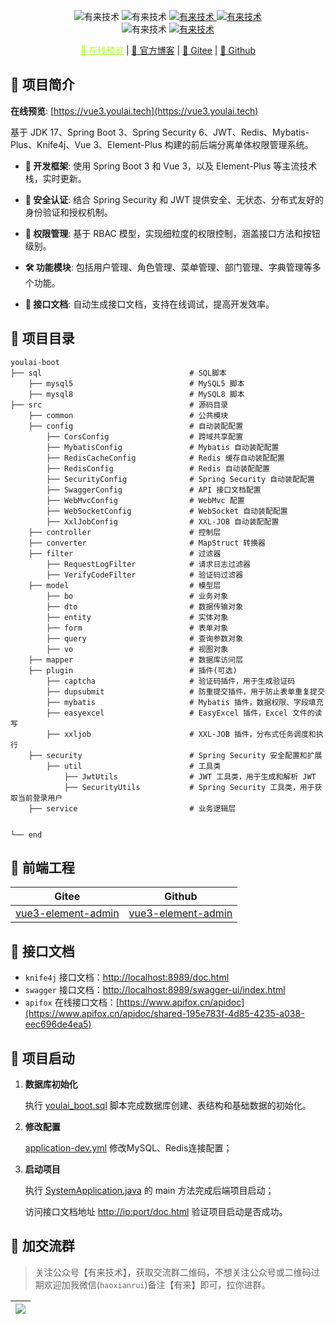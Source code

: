 
<p align="center">
    <img alt="有来技术" src="https://img.shields.io/badge/Java -17-brightgreen.svg"/>
    <img alt="有来技术" src="https://img.shields.io/badge/SpringBoot-3.2.3-green.svg"/>
     <a href="https://gitee.com/youlaitech/youlai-boot" target="_blank">
        <img alt="有来技术" src="https://gitee.com/youlaiorg/youlai-boot/badge/star.svg"/>
    </a>     
    <a href="https://github.com/haoxianrui" target="_blank">
        <img alt="有来技术" src="https://img.shields.io/github/stars/haoxianrui/youlai-boot.svg?style=social&label=Stars"/>
    </a>
    <br/>
    <img alt="有来技术" src="https://img.shields.io/badge/license-Apache%20License%202.0-blue.svg"/>
    <a href="https://gitee.com/youlaiorg" target="_blank">
        <img alt="有来技术" src="https://img.shields.io/badge/Author-有来开源组织-orange.svg"/>
    </a>
</p>

<p align="center">
   <a target="_blank" style="color: greenyellow" href="https://vue3.youlai.tech/">👀 在线预览</a> |
   <a target="_blank" href="https://youlai.blog.csdn.net">📖 官方博客</a> |
   <a target="_blank" href="https://gitee.com/haoxr">🦄 Gitee</a> |
   <a target="_blank" href="https://github.com/haoxianrui">🚢 Github</a> 
</p>

## 📢 项目简介

**在线预览**: [https://vue3.youlai.tech](https://vue3.youlai.tech)

基于 JDK 17、Spring Boot 3、Spring Security 6、JWT、Redis、Mybatis-Plus、Knife4j、Vue 3、Element-Plus 构建的前后端分离单体权限管理系统。

- **🚀 开发框架**: 使用 Spring Boot 3 和 Vue 3，以及 Element-Plus 等主流技术栈，实时更新。

- **🔐 安全认证**: 结合 Spring Security 和 JWT 提供安全、无状态、分布式友好的身份验证和授权机制。

- **🔑 权限管理**: 基于 RBAC 模型，实现细粒度的权限控制，涵盖接口方法和按钮级别。

- **🛠️ 功能模块**: 包括用户管理、角色管理、菜单管理、部门管理、字典管理等多个功能。

- **📘 接口文档**: 自动生成接口文档，支持在线调试，提高开发效率。

## 📁 项目目录
```
youlai-boot
├── sql                                 # SQL脚本
    ├── mysql5                          # MySQL5 脚本
    ├── mysql8                          # MySQL8 脚本
├── src                                 # 源码目录
    ├── common                          # 公共模块
    ├── config                          # 自动装配配置
        ├── CorsConfig                  # 跨域共享配置
        ├── MybatisConfig               # Mybatis 自动装配配置
        ├── RedisCacheConfig            # Redis 缓存自动装配配置
        ├── RedisConfig                 # Redis 自动装配配置
        ├── SecurityConfig              # Spring Security 自动装配配置
        ├── SwaggerConfig               # API 接口文档配置
        ├── WebMvcConfig                # WebMvc 配置
        ├── WebSocketConfig             # WebSocket 自动装配配置
        ├── XxlJobConfig                # XXL-JOB 自动装配配置
    ├── controller                      # 控制层
    ├── converter                       # MapStruct 转换器
    ├── filter                          # 过滤器
        ├── RequestLogFilter            # 请求日志过滤器
        ├── VerifyCodeFilter            # 验证码过滤器
    ├── model                           # 模型层
        ├── bo                          # 业务对象
        ├── dto                         # 数据传输对象
        ├── entity                      # 实体对象
        ├── form                        # 表单对象
        ├── query                       # 查询参数对象
        ├── vo                          # 视图对象
    ├── mapper                          # 数据库访问层
    ├── plugin                          # 插件(可选)
        ├── captcha                     # 验证码插件，用于生成验证码
        ├── dupsubmit                   # 防重提交插件，用于防止表单重复提交
        ├── mybatis                     # Mybatis 插件，数据权限、字段填充
        ├── easyexcel                   # EasyExcel 插件，Excel 文件的读写
        ├── xxljob                      # XXL-JOB 插件，分布式任务调度和执行
    ├── security                        # Spring Security 安全配置和扩展
        ├── util                        # 工具类
            ├── JwtUtils                # JWT 工具类，用于生成和解析 JWT
            ├── SecurityUtils           # Spring Security 工具类，用于获取当前登录用户
    ├── service                         # 业务逻辑层

    
└── end       
```

## 🌺 前端工程
| Gitee | Github |
|-------|------|
| [vue3-element-admin](https://gitee.com/youlaiorg/vue3-element-admin)  | [vue3-element-admin](https://github.com/youlaitech/vue3-element-admin)  |


## 🌈 接口文档

- `knife4j` 接口文档：[http://localhost:8989/doc.html](http://localhost:8989/doc.html)
- `swagger` 接口文档：[http://localhost:8989/swagger-ui/index.html](http://localhost:8989/swagger-ui/index.html)
- `apifox`  在线接口文档：[https://www.apifox.cn/apidoc](https://www.apifox.cn/apidoc/shared-195e783f-4d85-4235-a038-eec696de4ea5)


## 🚀 项目启动

1. **数据库初始化**

    执行 [youlai_boot.sql](sql/mysql8/dehaze.sql) 脚本完成数据库创建、表结构和基础数据的初始化。

2. **修改配置**

    [application-dev.yml](src/main/resources/application-dev.yml) 修改MySQL、Redis连接配置；

3. **启动项目**

    执行 [SystemApplication.java](src/main/java/com/youlai/system/SystemApplication.java) 的 main 方法完成后端项目启动；

    访问接口文档地址 [http://ip:port/doc.html](http://localhost:8989/doc.html) 验证项目启动是否成功。


## 💖 加交流群

> 关注公众号【有来技术】，获取交流群二维码，不想关注公众号或二维码过期欢迎加我微信(`haoxianrui`)备注【有来】即可，拉你进群。

| ![](https://s2.loli.net/2022/11/19/OGjum9wr8f6idLX.png) |
|---------------------------------------------------------|


